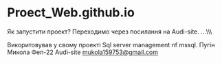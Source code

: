 # Proect_Web.github.io

Як запустити проект?
Переходимо через посилання на Audi-site. 
...\\\\\

Викоритовував у свому проекті Sql server management nf mssql.
Пугін Микола Феп-22
Audi-site
mukola159753@gmail.com
